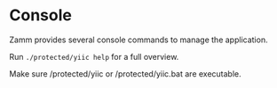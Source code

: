 Console
=======

Zamm provides several console commands to manage the application.

Run ``./protected/yiic help`` for a full overview.

Make sure /protected/yiic or /protected/yiic.bat are executable.

